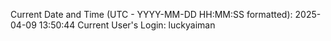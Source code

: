 Current Date and Time (UTC - YYYY-MM-DD HH:MM:SS formatted): 2025-04-09 13:50:44
Current User's Login: luckyaiman
